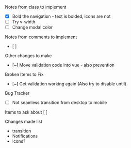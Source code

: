 Notes from class to implement
 - [x] Bold the navigation - text is bolded, icons are not
 - [ ] Try v-width
 - [ ] Change modal color

Notes from comments to implement
- [ ] 

Other changes to make
- [~] Move validation code into vue - also prevention

Broken Items to Fix
- [~] Get validation working again (Also try to disable until)

Bug Tracker
- [ ] Not seamless transition from desktop to mobile


Items to ask about
[ ]  


Changes made list
- transition
- Notifications
- Icons?